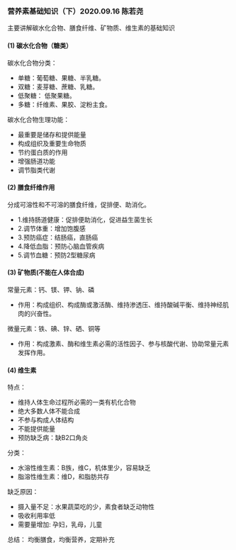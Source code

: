 ### 营养素基础知识（下）2020.09.16 陈若尧
主要讲解碳水化合物、膳食纤维、矿物质、维生素的基础知识
#### (1) 碳水化合物（糖类）
碳水化合物分类：
* 单糖：葡萄糖、果糖、半乳糖。
* 双糖：麦芽糖、蔗糖、乳糖。
* 低聚糖： 低聚果糖。
* 多糖：纤维素、果胶、淀粉主食。

碳水化合物生理功能：
* 最重要是储存和提供能量
* 构成组织及重要生命物质
* 节约蛋白质的作用
* 增强肠道功能
* 调节脂类代谢

#### (2) 膳食纤维作用
分成可溶性和不可溶的膳食纤维，促排便、助消化。
* 1.维持肠道健康：促排便助消化，促进益生菌生长
* 2.调节体重：增加饱腹感
* 3.预防癌症：结肠癌，直肠癌
* 4.降低血脂：预防心脑血管疾病
* 5.调节血糖：预防2型糖尿病

#### (3) 矿物质(不能在人体合成)
常量元素：钙、镁、钾、钠、磷
* 作用：构成组织、构成酶或激活酶、维持渗透压、维持酸碱平衡、维持神经肌肉的兴奋性。

微量元素：铁、碘、锌、硒、铜等
* 作用：构成激素、酶和维生素必需的活性因子、参与核酸代谢、协助常量元素发挥作用。


#### (4) 维生素
特点：
* 维持人体生命过程所必需的一类有机化合物
* 绝大多数人体不能合成
* 不参与构成人体结构
* 不能提供能量
* 预防缺乏病：缺B2口角炎

分类：
* 水溶性维生素：B族，维C，机体里少，容易缺乏
* 脂溶性维生素：维D，和脂肪共存

缺乏原因：
* 摄入量不足：水果蔬菜吃的少，素食者缺乏动物性
* 吸收利用率低
* 需要量增加: 孕妇，乳母，儿童

总结：
均衡膳食，均衡营养，定期补充